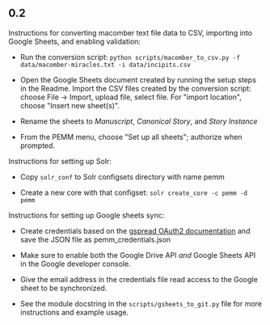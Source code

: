 0.2
---

Instructions for converting macomber text file data to CSV,
importing into Google Sheets, and enabling validation:

* Run the conversion script:
`python scripts/macomber_to_csv.py -f data/macomber-miracles.txt -i data/incipits.csv`

* Open the Google Sheets document created by running the
  setup steps in the Readme. Import the CSV files created by the
  conversion script: choose File -> Import, upload file, select file.
  For "import location", choose "Insert new sheet(s)".

* Rename the sheets to *Manuscript*, *Canonical Story*, and
 *Story Instance*

* From the PEMM menu, choose "Set up all sheets"; authorize when prompted.

Instructions for setting up Solr:

* Copy `solr_conf` to Solr configsets directory with name pemm

* Create a new core with that configset: `solr create_core -c pemm -d pemm`

Instructions for setting up Google sheets sync:

* Create credentials based on the [gspread OAuth2 documentation](https://gspread.readthedocs.io/en/latest/oauth2.html) and save the JSON file as pemm_credentials.json

* Make sure to enable both the Google Drive API *and* Google Sheets API in the
  Google developer console.

* Give the email address in the credentials file read access to the
  Google sheet to be synchronized.

* See the module docstring in the `scripts/gsheets_to_git.py` file for more
  instructions and example usage.



